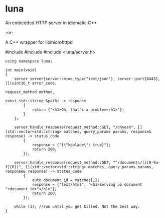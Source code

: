 # luna

An embedded HTTP server in idiomatic C++

-or-

A C++ wrapper for libmicrohttpd

#include <string>
#include <iostream>
#include <luna/server.h>

    using namespace luna;
    
    int main(void)
    {
        server server{server::mime_type{"text/json"}, server::port{8443}, [](uint16_t error_code,
                                                                             request_method method,
                                                                             const std::string &path) -> response
            {
                return {"<h1>Oh, that's a problem</h1>"};
            }
        };
    
        server.handle_response(request_method::GET, "/ohyeah", [](std::vector<std::string> matches, query_params params, response& response) -> status_code
            {
                response = {"{\"koolade\": true}"};
                return 200;
            });
    
        server.handle_response(request_method::GET, "^/documents/(i[0-9a-f]{6})", [](std::vector<std::string> matches, query_params params, response& response) -> status_code
            {
                auto document_id = matches[1];
                response = {"text/html", "<h1>Serving up document "+document_id+"</h1>"};
                return 200;
            });
    
        while (1); //run until you get killed. Not the best way.
    }